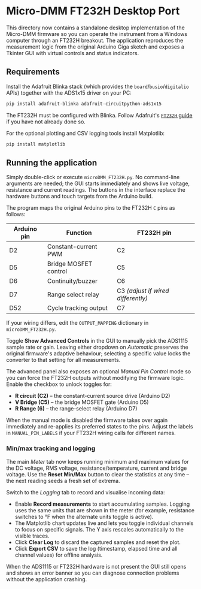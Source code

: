 # Micro-DMM FT232H Desktop Port

This directory now contains a standalone desktop implementation of the
Micro-DMM firmware so you can operate the instrument from a Windows computer
through an FT232H breakout.  The application reproduces the measurement logic
from the original Arduino Giga sketch and exposes a Tkinter GUI with virtual
controls and status indicators.

## Requirements

Install the Adafruit Blinka stack (which provides the ``board``/``busio``/``digitalio``
APIs) together with the ADS1x15 driver on your PC:

```bash
pip install adafruit-blinka adafruit-circuitpython-ads1x15
```

The FT232H must be configured with Blinka.  Follow Adafruit's
[`FT232H` guide](https://learn.adafruit.com/circuitpython-on-any-computer-with-ft232h)
if you have not already done so.

For the optional plotting and CSV logging tools install Matplotlib:

```bash
pip install matplotlib
```

## Running the application

Simply double-click or execute ``microDMM_FT232H.py``.  No command-line
arguments are needed; the GUI starts immediately and shows live voltage,
resistance and current readings.  The buttons in the interface replace the
hardware buttons and touch targets from the Arduino build.

The program maps the original Arduino pins to the FT232H ``C`` pins as follows:

| Arduino pin | Function                | FT232H pin |
|-------------|------------------------|------------|
| D2          | Constant-current PWM   | C2         |
| D5          | Bridge MOSFET control  | C5         |
| D6          | Continuity/buzzer      | C6         |
| D7          | Range select relay     | C3 *(adjust if wired differently)* |
| D52         | Cycle tracking output  | C7         |

If your wiring differs, edit the ``OUTPUT_MAPPING`` dictionary in
``microDMM_FT232H.py``.

Toggle **Show Advanced Controls** in the GUI to manually pick the ADS1115
sample rate or gain.  Leaving either dropdown on *Automatic* preserves the
original firmware's adaptive behaviour; selecting a specific value locks the
converter to that setting for all measurements.

The advanced panel also exposes an optional *Manual Pin Control* mode so you can
force the FT232H outputs without modifying the firmware logic.  Enable the
checkbox to unlock toggles for:

* **R circuit (C2)** – the constant-current source drive (Arduino D2)
* **V Bridge (C5)** – the bridge MOSFET gate (Arduino D5)
* **R Range (6)** – the range-select relay (Arduino D7)

When the manual mode is disabled the firmware takes over again immediately and
re-applies its preferred states to the pins.  Adjust the labels in
``MANUAL_PIN_LABELS`` if your FT232H wiring calls for different names.

### Min/max tracking and logging

The main *Meter* tab now keeps running minimum and maximum values for the DC
voltage, RMS voltage, resistance/temperature, current and bridge voltage.  Use
the **Reset Min/Max** button to clear the statistics at any time – the next
reading seeds a fresh set of extrema.

Switch to the *Logging* tab to record and visualise incoming data:

* Enable **Record measurements** to start accumulating samples.  Logging uses
  the same units that are shown in the meter (for example, resistance switches
  to °F when the alternate units toggle is active).
* The Matplotlib chart updates live and lets you toggle individual channels to
  focus on specific signals.  The Y axis rescales automatically to the visible
  traces.
* Click **Clear Log** to discard the captured samples and reset the plot.
* Click **Export CSV** to save the log (timestamp, elapsed time and all channel
  values) for offline analysis.

When the ADS1115 or FT232H hardware is not present the GUI still opens and
shows an error banner so you can diagnose connection problems without the
application crashing.

